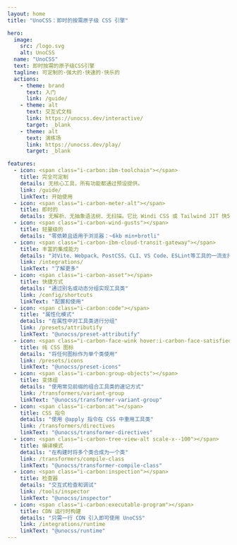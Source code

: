 ```yaml
---
layout: home
title: "UnoCSS：即时的按需原子级 CSS 引擎"

hero:
  image:
    src: /logo.svg
    alt: UnoCSS
  name: "UnoCSS"
  text: 即时按需的原子级CSS引擎
  tagline: 可定制的·强大的·快速的·快乐的
  actions:
    - theme: brand
      text: 入门
      link: /guide/
    - theme: alt
      text: 交互式文档
      link: https://unocss.dev/interactive/
      target: _blank
    - theme: alt
      text: 演练场
      link: https://unocss.dev/play/
      target: _blank

features:
  - icon: <span class="i-carbon:ibm-toolchain"></span>
    title: 完全可定制
    details: 无核心工具，所有功能都通过预设提供。
    link: /guide/
    linkText: 开始使用
  - icon: <span class="i-carbon-meter-alt"></span>
    title: 即时的
    details: 无解析、无抽象语法树、无扫描。它比 Windi CSS 或 Tailwind JIT 快5倍。
  - icon: <span class="i-carbon-wind-gusts"></span>
    title: 轻量级的
    details: "零依赖且适用于浏览器：~6kb min+brotli"
  - icon: <span class="i-carbon-ibm-cloud-transit-gateway"></span>
    title: 丰富的集成能力
    details: "对Vite、Webpack、PostCSS、CLI、VS Code、ESLint等工具的一流支持"
    link: /integrations/
    linkText: "了解更多"
  - icon: <span class="i-carbon-asset"></span>
    title: 快捷方式
    details: "通过别名或动态分组实现工具类"
    link: /config/shortcuts
    linkText: "配置和使用"
  - icon: <span class="i-carbon:code"></span>
    title: "属性化模式"
    details: "在属性中对工具类进行分组"
    link: /presets/attributify
    linkText: "@unocss/preset-attributify"
  - icon: <span class="i-carbon-face-wink hover:i-carbon-face-satisfied"></span>
    title: 纯 CSS 图标
    details: "将任何图标作为单个类使用"
    link: /presets/icons 
    linkText: "@unocss/preset-icons"
  - icon: <span class="i-carbon:group-objects"></span>
    title: 变体组
    details: "使用常见前缀的组合工具类的速记方式"
    link: /transformers/variant-group
    linkText: "@unocss/transformer-variant-group"
  - icon: <span class="i-carbon:at"></span>
    title: CSS 指令
    details: "使用 @apply 指令在 CSS 中重用工具类"
    link: /transformers/directives
    linkText: "@unocss/transformer-directives"
  - icon: <span class="i-carbon-tree-view-alt scale-x--100"></span>
    title: 编译模式
    details: "在构建时将多个类合成为一个类"
    link: /transformers/compile-class
    linkText: "@unocss/transformer-compile-class"
  - icon: <span class="i-carbon:inspection"></span>
    title: 检查器
    details: "交互式检查和调试"
    link: /tools/inspector
    linkText: "@unocss/inspector"
  - icon: <span class="i-carbon:executable-program"></span>
    title: CDN 运行时构建
    details: "只需一行 CDN 引入即可使用 UnoCSS"
    link: /integrations/runtime
    linkText: "@unocss/runtime"
---
```

